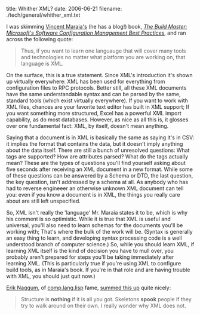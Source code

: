 title: Whither XML?
date: 2006-06-21
filename: ./tech/general/whither_xml.txt

I was skimming <a href="http://blogs.msdn.com/vincem/">Vincent
Maraia's</a> (he has a blog!)  book, <a
href="http://www.awprofessional.com/bookstore/product.asp?isbn=0321332059&rl=1">
<i>The Build Master: Microsoft's Software Configuration Management
Best Practices</i></a>, and ran across the following quote:

> Thus, if you want to learn one languauge that will cover many tools and
> technologies no matter what platform you are working on, that language
> is XML.
	
On the surface, this is a true statement.  Since XML's introduction
it's shown up virtually everywhere: XML has been used for everything
from configuration files to RPC protocols. Better still, all these XML
documents have the same understandable syntax and can be parsed by the
same, standard tools (which exist virtually everywhere).  If you want
to work with XML files, chances are your favorite text editor has
built in XML support; If you want something more structured, Excel has
a powerful XML import capability, as do most databases.  However, as
nice as all this is, it glosses over one fundamental fact: XML, by
itself, doesn't mean anything.

Saying that a document is in XML is basically the same as saying it's
in CSV: it implies the format that contains the data, but it doesn't
imply anything about the data itself.  There are still a bunch of
unresolved questions: What tags are supported?  How are attributes
parsed? What do the tags actually mean? These are the types of
questions you'll find yourself asking about five seconds after
receiving an XML document in a new format. While some of these
questions can be answered by a Schema or DTD, the last question, the
key question, isn't addressed by a schema at all. As anybody who has
had to reverse engineeer an otherwise unknown XML document can tell
you: even if you know a document is in XML, the things you really care
about are still left unspecified.

So, XML isn't really the 'language' Mr. Maraia states it to be, which
is why his comment is so optimistic.  While it is true that XML is
useful and universal, you'll also need to learn schemas for the
documents you'll be working with; That's where the bulk of the work
will be. (Syntax is generally an easy thing to learn, and developing
syntax processing code is a well understood branch of computer
science.) So, while you should learn XML, if learning XML itself is
the kind of decision you have to mull over, you probably aren't
prepared for steps you'll be taking immediately after learning XML.
(This is particularly true if you're using XML to configure build
tools, as in Maraia's book. If you're in that role and are having
trouble with XML, you should just quit now.)

<a href="http://naggum.no/">Erik Naggum</a>, of <a href="http://groups.google.com/group/comp.lang.lisp">comp.lang.lisp</a>
fame, <a href="http://groups.google.com/group/comp.lang.lisp/browse_thread/thread/6812d19d7e252ee1/7d410e0ae791d1cb?lnk=st&rnum=1#7d410e0ae791d1cb">
summed this up</a> quite nicely:

> Structure is <b>nothing</b> if it is all you got.  Skeletons <b>spook</b>
> people if they try to walk around on their own.  I really wonder why XML does not.

